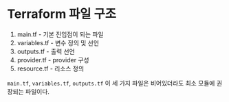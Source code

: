 # Terraform 파일 구조

1. main.tf - 기본 진입점이 되는 파일
2. variables.tf - 변수 정의 및 선언
3. outputs.tf - 출력 선언
4. provider.tf - provider 구성
5. resource.tf - 리소스 정의

`main.tf`, `variables.tf`, `outputs.tf` 이 세 가지 파일은 비어있더라도 최소 모듈에 권장되는 파일이다.

